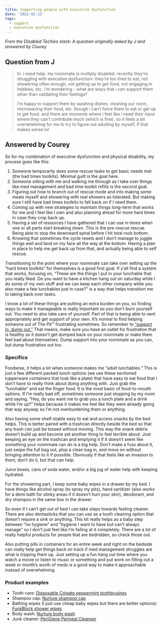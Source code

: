 ```yaml
---
title: Supporting people with executive dysfunction
date: '2021-02-25'
tags:
  - support
  - executive dysfunction
---
```


_From the Disabled Techies slack: A question originally asked by J and answered by Courey._

## Question from J

> hi. i need help. my roommate is multiply disabled. recently they’re struggling with executive dysfunction- they’re too tired to eat, not showering often enough, not getting up to get food, not engaging in hobbies, etc. i’m wondering - what are ways that i can support them other than validating their feelings?
>
> i’m happy to support them by washing dishes, cleaning our room, microwaving their food, etc. though i can’t force them to eat or get up to get food. and there are moments where i feel like i need their input where they can’t contribute much (which is fine). so it feels a bit overwhelming for me to try to figure out adulting by myself, if that makes sense lol

## Answered by Courey

So for my combination of executive dysfunction and physical disability, my process goes like this:

1. Someone temporarily does some rescue tasks to get basic needs met (the bad times toolkits). Minimal guilt is the goal here.
2. Someone sitting with me and walking me through as I take over things like med management and bad time toolkit refills is the second goal.
3. Figuring out how to branch out of rescue mode and into making some meals myself and showering with real showers as tolerated. But making sure I still have bad times toolkits to fall back on if I need them.
4. Coming up with new strategies to maintain things long-term that works for me and I feel like I own and also planning ahead for more hard times in case they crop back up.
5. Having a set of resources I have gathered that I can use in times when one or all parts start breaking down. This is the pre-rescue rescue. Being able to stop the downward spiral before I hit total rock bottom.
6. Knowing that sometimes the cycle resets and I don’t manage to juggle things well and land on my face all the way at the bottom. Having a plan in place to help me get back up from that, and actually being able to self rescue.

Transitioning to the point where your roommate can take over setting up the “hard times toolkits” for themselves is a good first goal. If y’all find a system that works, focusing on, “These are the things I put in your lunchable that you really liked. Do you want to have a kitchen hang out on saturday while I do some of my own stuff and we can keep each other company while you also make a few lunchables just in case?” is a way that helps transition me to taking back over tasks.

I know a lot of these things are putting an extra burden on you, so finding ways to make it manageable is really important so you don’t burn yourself out. You need to also take care of yourself. Part of that is being able to vent appropriately and get support of your own. It’s normal to find helping someone out of The Pit™ frustrating sometimes. So remember to [“support in, dump out.”](https://www.psychologytoday.com/us/blog/laugh-cry-live/201809/how-respond-people-in-crisis-comfort-in-dump-out) That means, make sure you have an outlet for frustration that is healthy so it doesn’t get dumped back on your roommate or make them feel bad about themselves. Dump support into your roommate as you can, but dump frustration out too.

### Specifics

Foodwise, it helps a lot when someone makes me “adult lunchables.” This is just a few different packed lunch options (we use these sectioned tupperware containers that look like a plate) that have easy to eat food that I don’t have to really think about doing anything with. Just grab the “lunchable” and eat the finger food. It is the most basic of food-to-mouth options. If I’m really bad off, sometimes someone just stopping by my room and saying, “Hey, do you want me to grab you a lunch plate and a drink while I’m up?” helps because it makes me feel like they were already going that way anyway so I’m not overburdening them or anything.

Also having some shelf-stable easy to eat and access snacks by the bed helps. This is better paired with a trashcan directly beside the bed so that any trash can just be tossed without moving. This way the snack debris doesn’t build up and become yet another thing to feel terrible about. Just keeping an eye on the trashcan and emptying it if it doesn’t seem like something your roommate can do is a big help. Don’t make a fuss about it, just swipe the full bag out, plop a clean bag in, and move on without bringing attention to it if possible. Obviously if that feels like an invasion to them, don’t do it, but that can help.

Juice boxes, cans of soda water, and/or a big jug of water help with keeping hydrated.

For the showering part, I keep some baby wipes in a drawer by my bed. I have things like alcohol spray (to spray my pits), hand sanitizer (also works for a demi bath for stinky areas if it doesn’t hurt your skin), deodorant, and dry shampoo in the same box in the drawer.

So even if I can’t get out of bed I can take steps towards feeling cleaner. There are also dentasticks that you can use as a tooth cleaning option that doesn’t require a sink or anything. This kit really helps as a baby step between “no hygiene” and “hygiene I want to have but can’t always manage” so I don’t just feel like I’m failing at it completely. There are a lot of really helpful products for people that are bedridden, so check those out.

Also putting pills in containers for an entire week and right on the bedside can really help get things back on track if med management struggles are what is tripping them up. Just setting up a fun hang out time where you watch a movie or listen to music or something and put work on filling out a week or month’s worth of meds is a good way to make it approachable instead of overwhelming.

### Product examples

- Tooth care: [Disposable Colgate peppermint toothbrushes](https://www.amazon.com/Colgate-Fresh-Disposable-Toothbrush-Peppermint/dp/B00HXAIN90)
- Shampoo cap: [Nurture shampoo cap](https://www.amazon.com/Shampoo-Nurture-6-Pack-Shampoos-Conditions/dp/B07BKMWX7D/)
- Bathing wipes (I just use cheap baby wipes but there are better options):
  [FunkBlock shower wipes](https://www.amazon.com/FunkBlock-Body-Wipes-Cleansing-Individually/dp/B07MN1X9M6/)
- Body wash: [Nurture body wash](https://www.amazon.com/dp/B01LWIAJ3S/)
- Junk cleaner:
  [PeriGiene Perineal Cleanser](https://www.amazon.com/PeriGiene-Antimicrobial-No-rinse-Perineal-Cleanser/dp/B006HMJA06/)
